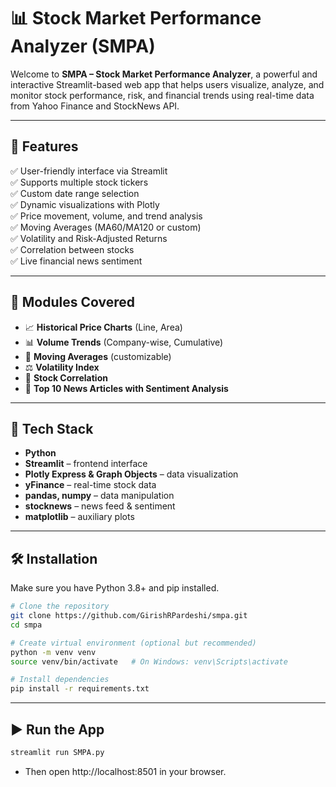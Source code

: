 # 📊 Stock Market Performance Analyzer (SMPA)

Welcome to **SMPA – Stock Market Performance Analyzer**, a powerful and interactive Streamlit-based web app that helps users visualize, analyze, and monitor stock performance, risk, and financial trends using real-time data from Yahoo Finance and StockNews API.

---

## 🚀 Features

✅ User-friendly interface via Streamlit  
✅ Supports multiple stock tickers  
✅ Custom date range selection  
✅ Dynamic visualizations with Plotly  
✅ Price movement, volume, and trend analysis  
✅ Moving Averages (MA60/MA120 or custom)  
✅ Volatility and Risk-Adjusted Returns  
✅ Correlation between stocks  
✅ Live financial news sentiment  

---

## 🧠 Modules Covered

- 📈 **Historical Price Charts** (Line, Area)
- 📊 **Volume Trends** (Company-wise, Cumulative)
- 🔁 **Moving Averages** (customizable)
- ⚖️ **Volatility Index**
- 🔗 **Stock Correlation**
- 📰 **Top 10 News Articles with Sentiment Analysis**

---

## 🔧 Tech Stack

- **Python**
- **Streamlit** – frontend interface
- **Plotly Express & Graph Objects** – data visualization
- **yFinance** – real-time stock data
- **pandas, numpy** – data manipulation
- **stocknews** – news feed & sentiment
- **matplotlib** – auxiliary plots

---

## 🛠️ Installation

Make sure you have Python 3.8+ and pip installed.

```bash
# Clone the repository
git clone https://github.com/GirishRPardeshi/smpa.git
cd smpa

# Create virtual environment (optional but recommended)
python -m venv venv
source venv/bin/activate   # On Windows: venv\Scripts\activate

# Install dependencies
pip install -r requirements.txt
```
---

## ▶️ Run the App
```bash
streamlit run SMPA.py
```
- Then open http://localhost:8501 in your browser.
